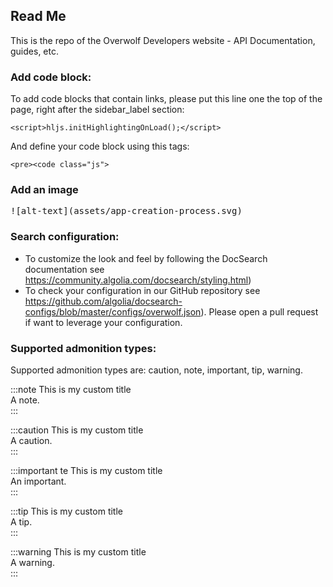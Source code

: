 ## Read Me
This is the repo of the Overwolf Developers website - API Documentation, guides, etc.

### Add code block:
To add code blocks that contain links, please put this line one the top of the page, right after the sidebar_label section:  

`<script>hljs.initHighlightingOnLoad();</script>`

And define your code block using this tags:  

`<pre><code class="js">`

### Add an image
<pre>
![alt-text](assets/app-creation-process.svg)
</pre>

### Search configuration:

* To customize the look and feel by following the DocSearch documentation see https://community.algolia.com/docsearch/styling.html) 
* To check your configuration in our GitHub repository see https://github.com/algolia/docsearch-configs/blob/master/configs/overwolf.json). Please open a pull request if want to leverage your configuration.

### Supported admonition types:

Supported admonition types are: caution, note, important, tip, warning.

:::note This is my custom title  
A note.  
:::

:::caution This is my custom title  
A caution.  
:::

:::important te This is my custom title  
An important.  
:::

:::tip This is my custom title  
A tip.  
:::

:::warning This is my custom title  
A warning.  
:::
